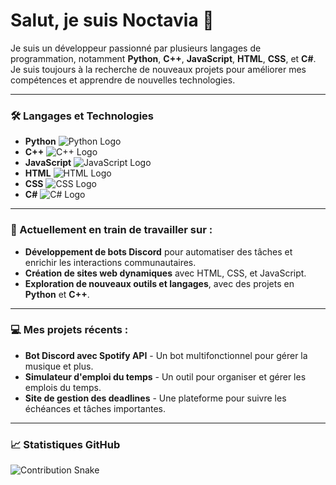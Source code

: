 # Salut, je suis **Noctavia** 👋

Je suis un développeur passionné par plusieurs langages de programmation, notamment **Python**, **C++**, **JavaScript**, **HTML**, **CSS**, et **C#**. Je suis toujours à la recherche de nouveaux projets pour améliorer mes compétences et apprendre de nouvelles technologies.

---

### 🛠️ Langages et Technologies

- **Python** ![Python Logo](https://upload.wikimedia.org/wikipedia/commons/c/c3/Python-logo-notext.svg)
- **C++** ![C++ Logo](https://upload.wikimedia.org/wikipedia/commons/1/18/ISO_C%2B%2B_Logo.svg)
- **JavaScript** ![JavaScript Logo](https://upload.wikimedia.org/wikipedia/commons/6/6a/JavaScript-logo.png)
- **HTML** ![HTML Logo](https://upload.wikimedia.org/wikipedia/commons/2/26/HTML5_logo.svg)
- **CSS** ![CSS Logo](https://upload.wikimedia.org/wikipedia/commons/6/62/CSS3_logo.svg)
- **C#** ![C# Logo](https://upload.wikimedia.org/wikipedia/commons/4/4f/Csharp_Logo.svg)

---

### 🌱 Actuellement en train de travailler sur :

- **Développement de bots Discord** pour automatiser des tâches et enrichir les interactions communautaires.
- **Création de sites web dynamiques** avec HTML, CSS, et JavaScript.
- **Exploration de nouveaux outils et langages**, avec des projets en **Python** et **C++**.

---

### 💻 Mes projets récents :

- **Bot Discord avec Spotify API** - Un bot multifonctionnel pour gérer la musique et plus.
- **Simulateur d'emploi du temps** - Un outil pour organiser et gérer les emplois du temps.
- **Site de gestion des deadlines** - Une plateforme pour suivre les échéances et tâches importantes.

---

### 📈 Statistiques GitHub

![Contribution Snake]([https://github.com/dekrypted/dekrypted/blob/output/github-contribution-grid-snake.svg#gh-light-mode-only])

